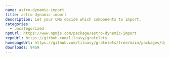 ```yaml
---
name: astro-dynamic-import
title: astro-dynamic-import
description: Let your CMS decide which components to import.
categories:
  - uncategorized
npmUrl: https://www.npmjs.com/package/astro-dynamic-import
repoUrl: https://github.com/lilnasy/gratelets
homepageUrl: https://github.com/lilnasy/gratelets/tree/main/packages/dynamic-import
downloads: 9469
---
```

